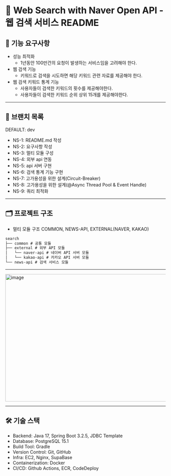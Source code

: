 #  📑 Web Search with Naver Open API - 웹 검색 서비스 README

## 🚴 기능 요구사항
- 성능 최적화
  - 1년동안 100만건의 요청이 발생하는 서비스임을 고려해야 한다.
- 웹 검색 기능
  - 키워드로 검색을 시도하면 해당 키워드 관련 자료를 제공해야 한다.
- 웹 검색 키워드 통계 기능
  - 사용자들이 검색한 키워드의 횟수를 제공해야한다.
  - 사용자들이 검색한 키워드 순위 상위 15개를 제공해야한다.
 
---

## 📝 브랜치 목록
DEFAULT: dev
- NS-1: README.md 작성 
- NS-2: 요구사항 작성
- NS-3: 멀티 모듈 구성
- NS-4: 외부 api 연동
- NS-5: api 서버 구현
- NS-6: 검색 통계 기능 구현
- NS-7: 고가용성을 위한 설계(Circuit-Breaker) 
- NS-8: 고가용성을 위한 설계(@Async Thread Pool & Event Handle)
- NS-9: 쿼리 최적화

---

## 🗂 프로젝트 구조
- 멀티 모듈 구조 COMMON, NEWS-API, EXTERNAL(NAVER, KAKAO) 

```markdown
search
├── common # 공통 모듈
├── external # 외부 API 모듈
│   └── naver-api # 네이버 API 서버 모듈
│   └── kakao-api # 카카오 API 서버 모듈
└── news-api # 검색 서비스 모듈
```
---

<img width="800" height="400" alt="image" src="https://github.com/user-attachments/assets/f80af4a1-cb8c-497b-bde0-d6b2785cdd7e" />

---

## 🛠 기술 스택

- Backend: Java 17, Spring Boot 3.2.5, JDBC Template
- Database: PostgreSQL 15.1
- Build Tool: Gradle
- Version Control: Git, GitHub
- Infra: EC2, Nginx, SupaBase
- Containerization: Docker
- CI/CD: Github Actions, ECR, CodeDeploy
